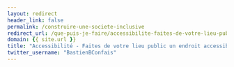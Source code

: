 ```yaml
---
layout: redirect
header_link: false
permalink: /construire-une-societe-inclusive
redirect_url: /que-puis-je-faire/accessibilite-faites-de-votre-lieu-public-un-endroit-accessible-aux-personnes-autistes
domain: {{ site.url }}
title: "Accessibilité - Faites de votre lieu public un endroit accessible aux personnes autistes"
twitter_username: "BastienBConfais"
---
```


